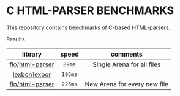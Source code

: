 # C HTML-PARSER BENCHMARKS

This repository contains benchmarks of C-based HTML-parsers.

Results

| library | speed | comments |
|:-------:|:-----:|:--------:|
| [flo/html-parser](https://github.com/florianmarkusse/html-parser) | `89ms` | Single Arena for all files  |
| [lexbor/lexbor](https://github.com/lexbor/lexbor) | `195ms` | |
| [flo/html-parser](https://github.com/florianmarkusse/html-parser) | `225ms` | New Arena for every new file |
